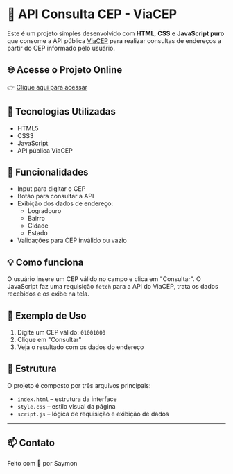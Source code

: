 # 🔮 API Consulta CEP - ViaCEP

Este é um projeto simples desenvolvido com **HTML**, **CSS** e **JavaScript puro** que consome a API pública [ViaCEP](https://viacep.com.br/) para realizar consultas de endereços a partir do CEP informado pelo usuário.

## 🌐 Acesse o Projeto Online

👉 [Clique aqui para acessar](https://apiconsultcep.vercel.app/)

## 🚀 Tecnologias Utilizadas

- HTML5
- CSS3
- JavaScript
- API pública ViaCEP

## 🎯 Funcionalidades

- Input para digitar o CEP
- Botão para consultar a API
- Exibição dos dados de endereço:
  - Logradouro
  - Bairro
  - Cidade
  - Estado
- Validações para CEP inválido ou vazio

## 💡 Como funciona

O usuário insere um CEP válido no campo e clica em "Consultar". O JavaScript faz uma requisição `fetch` para a API do ViaCEP, trata os dados recebidos e os exibe na tela.

## 🧪 Exemplo de Uso

1. Digite um CEP válido: `01001000`
2. Clique em "Consultar"
3. Veja o resultado com os dados do endereço

## 📁 Estrutura

O projeto é composto por três arquivos principais:

- `index.html` – estrutura da interface
- `style.css` – estilo visual da página
- `script.js` – lógica de requisição e exibição de dados

---

## 📫 Contato  
Feito com 💙 por Saymon  
